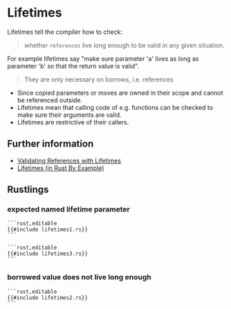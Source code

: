 # Lifetimes

<!--ts-->
<!--te-->
Lifetimes tell the compiler how to check:

> whether `references` live long enough to be valid in any given situation.

For example lifetimes say "make sure parameter 'a' lives as long as parameter 'b' so that the return value is valid".

> They are only necessary on borrows, i.e. references

- Since copied parameters or moves are owned in their scope and cannot
  be referenced outside.
- Lifetimes mean that calling code of e.g. functions
  can be checked to make sure their arguments are valid.
- Lifetimes are restrictive of their callers.

## Further information

- [Validating References with Lifetimes](https://doc.rust-lang.org/book/ch10-03-lifetime-syntax.html)
- [Lifetimes (in Rust By Example)](https://doc.rust-lang.org/stable/rust-by-example/scope/lifetime.html)

## Rustlings

### expected named lifetime parameter

~~~admonish note title="function" collapsible=true
```rust,editable
{{#include lifetimes1.rs}}
```
~~~

~~~admonish note title="struct" collapsible=true
```rust,editable
{{#include lifetimes3.rs}}
```
~~~

### borrowed value does not live long enough

~~~admonish note title="lifetimes2" collapsible=true
```rust,editable
{{#include lifetimes2.rs}}
```
~~~


